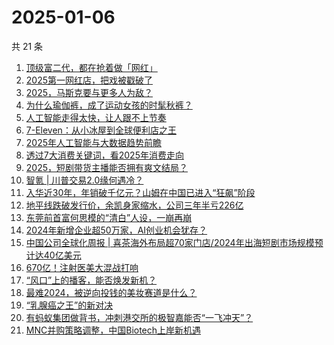 # 2025-01-06

共 21 条

<!-- BEGIN 36KR -->
<!-- 最后更新时间 2025-01-06 00:16:04 +0800 -->
1. [顶级富二代，都在抢着做「网红」](https://36kr.com/p/3107730838670855)
1. [2025第一网红店，把戏被戳破了](https://36kr.com/p/3108144685993475)
1. [2025，马斯克要与更多人为敌？](https://36kr.com/p/3109372812922375)
1. [为什么瑜伽裤，成了运动女孩的时髦秋裤？](https://36kr.com/p/3108524541070854)
1. [人工智能走得太快，让人跟不上节奏](https://36kr.com/p/3096528599355138)
1. [7-Eleven：从小冰屋到全球便利店之王](https://36kr.com/p/3109116191002119)
1. [2025年人工智能与大数据趋势前瞻](https://36kr.com/p/3100645767073284)
1. [透过7大消费关键词，看2025年消费走向](https://36kr.com/p/3107143131090433)
1. [2025，短剧带货主播能否拥有爽文结局？](https://36kr.com/p/3109032989478406)
1. [智氪 | 川普交易2.0缘何遇冷？](https://36kr.com/p/3109551555612167)
1. [入华近30年，年销破千亿元？山姆在中国已进入“狂飙”阶段](https://36kr.com/p/3109115996409608)
1. [地平线跌破发行价，余凯身家缩水，公司三年半亏226亿](https://36kr.com/p/3109379673816833)
1. [东莞前首富何思模的“清白”人设，一崩再崩](https://36kr.com/p/3107152704225026)
1. [2024年新增企业超50万家，AI创业机会犹存？](https://36kr.com/p/3107106744897024)
1. [中国公司全球化周报 | 喜茶海外布局超70家门店/2024年出海短剧市场规模预计达40亿美元](https://36kr.com/p/3108190567943942)
1. [670亿！注射医美大混战打响](https://36kr.com/p/3107036503494400)
1. [“风口”上的播客，能否焕发新机？](https://36kr.com/p/3107844798566148)
1. [最难2024，被逆向投钱的美妆赛道是什么？](https://36kr.com/p/3108321433816840)
1. [“乳腺癌之王”的新对决](https://36kr.com/p/3108387515141636)
1. [有蚂蚁集团做背书，冲刺港交所的极智嘉能否“一飞冲天”？](https://36kr.com/p/3092825647791624)
1. [MNC并购策略调整，中国Biotech上岸新机遇](https://36kr.com/p/3109087633853955)
<!-- END 36KR -->